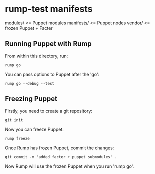 rump-test manifests
===================

modules/ <= Puppet modules
manifests/ <= Puppet nodes
vendor/ <= frozen Puppet + Facter

Running Puppet with Rump
------------------------

From within this directory, run:

    rump go

You can pass options to Puppet after the 'go':

    rump go --debug --test

Freezing Puppet
---------------

Firstly, you need to create a git repository:

    git init

Now you can freeze Puppet:

    rump freeze

Once Rump has frozen Puppet, commit the changes:

    git commit -m 'added facter + puppet submodules' .

Now Rump will use the frozen Puppet when you run 'rump go'.

